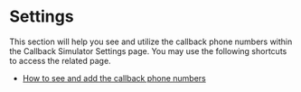 # Settings

This section will help you see and utilize the callback phone numbers within the Callback Simulator Settings page. You may use the following shortcuts to access the related page.

* [How to see and add the callback phone numbers](callback-phone-numbers.md)
